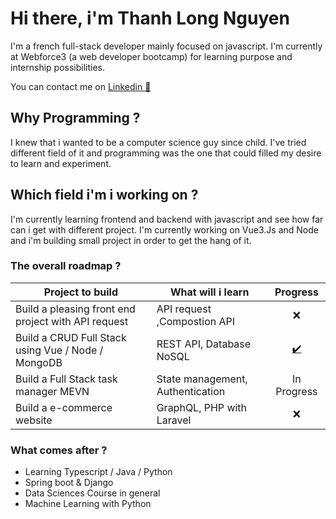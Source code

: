 # Hi there, i'm Thanh Long Nguyen 

I'm a french full-stack developer mainly focused on javascript. I'm currently at Webforce3 (a web developer bootcamp) for learning purpose and internship possibilities.

You can contact me on [Linkedin 🔗](https://www.linkedin.com/in/thanh-nguyen-paris/) 


## Why Programming ?

I knew that i wanted to be a computer science guy since child. I've tried 
different field of it and programming was the one that could filled my desire
to learn and experiment. 


## Which field i'm i working on ?

I'm currently learning frontend and backend with javascript and see how far can i get with different project.
I'm currently working on Vue3.Js and Node and i'm building small project in order to get the hang of it.

### The overall roadmap ?


|Project to build                                   | What will i learn                | Progress
--------------------------------------------------| -------------------------------- | :-----:
Build a pleasing front end project with API request | API request ,Compostion API      | ❌
Build a CRUD Full Stack using Vue / Node / MongoDB  | REST API, Database NoSQL         | [✔️](https://vue-crud-thanh.herokuapp.com/)
Build a Full Stack task manager MEVN                | State management, Authentication | In Progress
Build a e-commerce website                          | GraphQL, PHP with Laravel              | ❌


### What comes after ?

- Learning Typescript / Java / Python
- Spring boot & Django
- Data Sciences Course in general
- Machine Learning with Python
